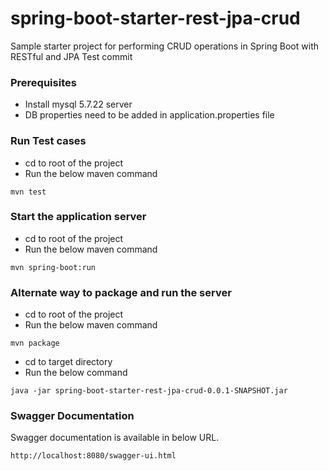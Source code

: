 # spring-boot-starter-rest-jpa-crud

Sample starter project for performing CRUD operations in Spring Boot with RESTful and JPA
Test commit

### Prerequisites
- Install mysql 5.7.22 server
- DB properties need to be added in application.properties file

### Run Test cases

- cd to root of the project
- Run the below maven command
```  
mvn test
```

### Start the application server

- cd to root of the project 
- Run the below maven command
```
mvn spring-boot:run
```

### Alternate way to package and run the server

- cd to root of the project
- Run the below maven command
``` 
mvn package
```
- cd to target directory
- Run the below command 
```
java -jar spring-boot-starter-rest-jpa-crud-0.0.1-SNAPSHOT.jar
```

### Swagger Documentation
Swagger documentation is available in below URL.

```
http://localhost:8080/swagger-ui.html
```

